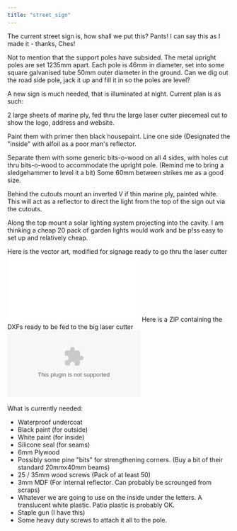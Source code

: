 ```yaml
---
title: "street_sign"
---
```

The current street sign is, how shall we put this? Pants! I can say this as I made it - thanks, Ches!

Not to mention that the support poles have subsided. The metal upright poles are set 1235mm apart. Each pole is 46mm in diameter, set into some square galvanised tube 50mm outer diameter in the ground. Can we dig out the road side pole, jack it up and fill it in so the poles are level?

A new sign is much needed, that is illuminated at night. Current plan is as such:

2 large sheets of marine ply, fed thru the large laser cutter piecemeal cut to show the logo, address and website.

Paint them with primer then black housepaint. Line one side (Designated the "inside" with alfoil as a poor man's reflector.

Separate them with some generic bits-o-wood on all 4 sides, with holes cut thru bits-o-wood to accommodate the upright pole. (Remind me to bring a sledgehammer to level it a bit) Some 60mm between strikes me as a good size.

Behind the cutouts mount an inverted V if thin marine ply, painted white. This will act as a reflector to direct the light from the top of the sign out via the cutouts.

Along the top mount a solar lighting system projecting into the cavity. I am thinking a cheap 20 pack of garden lights would work and be p!ss easy to set up and relatively cheap.

Here is the vector art, modified for signage ready to go thru the laser cutter ![](/projects/artifactory4.pdf) Here is a ZIP containing the DXFs ready to be fed to the big laser cutter![](/projects/ArtifactorySignLaserCut1.3.zip)

What is currently needed:

-   Waterproof undercoat
-   Black paint (for outside)
-   White paint (for inside)
-   Silicone seal (for seams)
-   6mm Plywood
-   Possibly some pine "bits" for strengthening corners. (Buy a bit of their standard 20mmx40mm beams)
-   25 / 35mm wood screws (Pack of at least 50)
-   3mm MDF (For internal reflector. Can probably be scrounged from scraps)
-   Whatever we are going to use on the inside under the letters. A translucent white plastic. Patio plastic is probably OK.
-   Staple gun (I have this)
-   Some heavy duty screws to attach it all to the pole.
